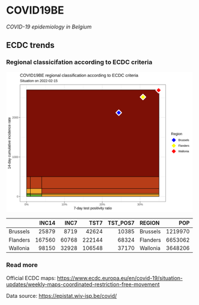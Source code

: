 
# COVID19BE

*COVID-19 epidemiology in Belgium*

## ECDC trends

### Regional classicifation according to ECDC criteria

![](COVID9BE-ecdc-trend.png)

|          |  INC14 |  INC7 |   TST7 | TST\_POS7 | REGION   |     POP | INC14\_RT |       PR7 |          GR |
| :------- | -----: | ----: | -----: | --------: | :------- | ------: | --------: | --------: | ----------: |
| Brussels |  25879 |  8719 |  42624 |     10385 | Brussels | 1219970 |  2121.282 | 0.2436421 | \-0.4918998 |
| Flanders | 167560 | 60768 | 222144 |     68324 | Flanders | 6653062 |  2518.540 | 0.3075663 | \-0.4309686 |
| Wallonia |  98150 | 32928 | 106548 |     37170 | Wallonia | 3648206 |  2690.363 | 0.3488569 | \-0.4951397 |

### Read more

Official ECDC maps:
<https://www.ecdc.europa.eu/en/covid-19/situation-updates/weekly-maps-coordinated-restriction-free-movement>

Data source: <https://epistat.wiv-isp.be/covid/>
